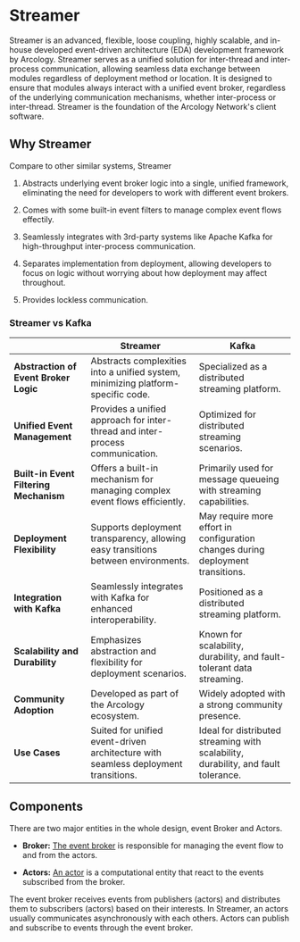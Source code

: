 # Streamer

Streamer is an advanced, flexible, loose coupling, highly scalable, and in-house developed event-driven architecture (EDA) development framework by Arcology. Streamer serves as a unified solution for inter-thread and inter-process communication, allowing seamless data exchange between modules regardless of deployment method or location. It is designed to ensure that modules always interact with a unified event broker, regardless of the underlying communication mechanisms, whether inter-process or inter-thread. Streamer is the foundation of the Arcology Network's client software.


## Why Streamer

Compare to other similar systems, Streamer 

1. Abstracts underlying event broker logic into a single, unified framework, eliminating the need for developers to work with different event brokers.

2. Comes with some built-in event filters to manage complex event flows effectily.

3. Seamlessly integrates with 3rd-party systems like Apache Kafka for high-throughput inter-process communication.

4. Separates implementation from deployment, allowing developers to focus on logic without worrying about how deployment may affect throughout.

5. Provides lockless communication.
 

### Streamer vs Kafka

|              | Streamer                                           | Kafka                                              |
|---------------------------------|---------------------------------------------------|----------------------------------------------------|
| **Abstraction of Event Broker Logic** | Abstracts complexities into a unified system, minimizing platform-specific code. | Specialized as a distributed streaming platform.    |
| **Unified Event Management**        | Provides a unified approach for inter-thread and inter-process communication. | Optimized for distributed streaming scenarios.      |
| **Built-in Event Filtering Mechanism** | Offers a built-in mechanism for managing complex event flows efficiently. | Primarily used for message queueing with streaming capabilities. |
| **Deployment Flexibility**           | Supports deployment transparency, allowing easy transitions between environments. | May require more effort in configuration changes during deployment transitions. |
| **Integration with Kafka**           | Seamlessly integrates with Kafka for enhanced interoperability. | Positioned as a distributed streaming platform.      |
| **Scalability and Durability**       | Emphasizes abstraction and flexibility for deployment scenarios. | Known for scalability, durability, and fault-tolerant data streaming. |
| **Community Adoption**               | Developed as part of the Arcology ecosystem.         | Widely adopted with a strong community presence.     |
| **Use Cases**                       | Suited for unified event-driven architecture with seamless deployment transitions. | Ideal for distributed streaming with scalability, durability, and fault tolerance. |

## Components

There are two major entities in the whole design, event Broker and Actors.  

- **Broker:** [The event broker]() is responsible for managing the event flow to and from the actors.

- **Actors:** [An actor]() is a computational entity that react to the events subscribed from the broker.

The event broker receives events from publishers (actors) and distributes them to subscribers (actors) based on their interests.
In Streamer, an actors usually communicates asynchronously with each others. Actors can publish and subscribe to events through the event broker. 
